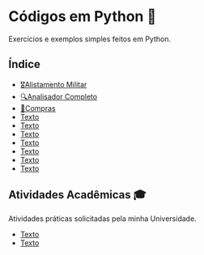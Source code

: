 # Códigos em Python 🐍

Exercícios e exemplos simples feitos em Python.

## Índice

- [🎖️Alistamento Militar](https://github.com/gabriel-alex279/Python/blob/main/Alistamento%20Militar)
- [🔍Analisador Completo](https://github.com/gabriel-alex279/Python/blob/main/Analisador%20Completo)
- [🛒Compras](https://github.com/gabriel-alex279/Python/blob/main/Compras)
- [Texto]()
- [Texto]()
- [Texto]()
- [Texto]()
- [Texto]()
- [Texto]()
- [Texto]()

  
## Atividades Acadêmicas 🎓

Atividades práticas solicitadas pela minha Universidade.

- [Texto](link)
- [Texto](link)

